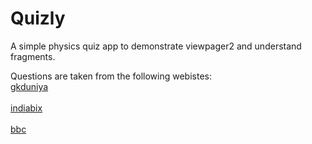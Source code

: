 # Quizly
A simple physics quiz app to demonstrate viewpager2 and understand fragments.

Questions are taken from the following webistes:
<br>[gkduniya](https://www.gkduniya.com/physics-quiz)</br>
<br>[indiabix](https://www.indiabix.com/general-knowledge/physics/)</br>
<br>[bbc](https://www.bbc.co.uk/bitesize/guides/zgrm3k7/revision/1)</br>
